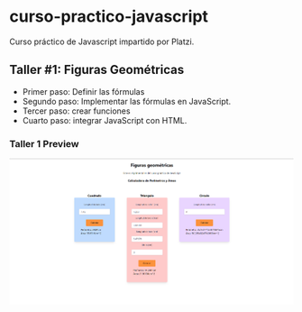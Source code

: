 # curso-practico-javascript
Curso práctico de Javascript impartido por Platzi. 

## Taller #1: Figuras Geométricas ##

- Primer paso: Definir las fórmulas
- Segundo paso: Implementar las fórmulas en JavaScript. 
- Tercer paso: crear funciones 
- Cuarto paso: integrar JavaScript con HTML. 

### Taller 1 Preview ###
![Taller 1](./taller1/taller1.png)